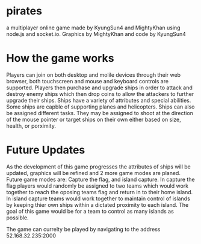 # pirates
a multiplayer online game made by KyungSun4 and MightyKhan using node.js and socket.io.
Graphics by MightyKhan and code by KyungSun4
# How the game works
Players can join on both desktop and molile devices through their web browser, both touchscreen and mouse and keyboard controls are supported.
Players then purchase and upgrade ships in order to attack and destroy enemy ships which then drop coins to allow the attackers to further upgrade their ships. Ships have a variety of attributes and special abilities. Some ships are capble of supporting planes and helicopters.
Ships can also be assigned different tasks. They may be assigned to shoot at the direction of the mouse pointer or target ships on their own either based on size, health, or porximity.
# Future Updates
As the development of this game progresses the attributes of ships will be updated, graphics will be refined and 2 more game modes are planed.
Future game modes are: Capture the flag, and island capture.
In capture the flag players would randomly be assigned to two teams which would work together to reach the oposing teams flag and return in to their home island.
In island capture teams would work together to maintain control of islands by keeping thier own ships within a dictated proximity to each island. The goal of this game would be for a team to control as many islands as possible.

The game can currelty be played by navigating to the address 52.168.32.235:2000
